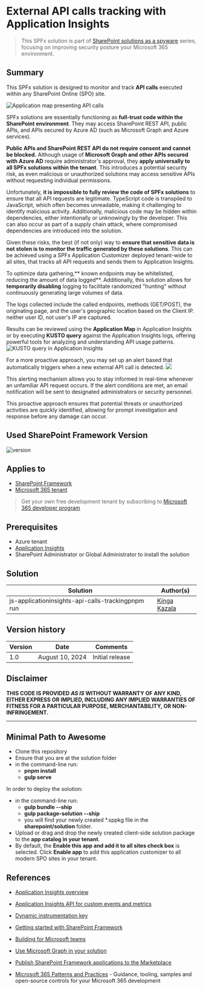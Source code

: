# External API calls tracking with Application Insights

> This SPFx solution is part of [SharePoint solutions as a spyware](https://pnp.github.io/blog/post/spfx-solutions-as-spyware/) series, focusing on improving security posture your Microsoft 365 environment.

## Summary

This SPFx solution is designed to monitor and track **API calls** executed within any SharePoint Online (SPO) site.

![Application map presenting API calls](./assets/ApiCalls.png)

SPFx solutions are essentially functioning as **full-trust code within the SharePoint environment**. They may access SharePoint REST API, public APIs, and APIs secured by Azure AD (such as Microsoft Graph and Azure services).

**Public APIs and SharePoint REST API do not require consent and cannot be blocked.**
Although usage of **Microsoft Graph and other APIs secured with Azure AD** require administrator's approval, they **apply universally to all SPFx solutions within the tenant**. This introduces a potential security risk, as even malicious or unauthorized solutions may access sensitive APIs without requesting individual permissions.

Unfortunately, **it is impossible to fully review the code of SPFx solutions** to ensure that all API requests are legitimate. TypeScript code is transpiled to JavaScript, which often becomes unreadable, making it challenging to identify malicious activity. Additionally, malicious code may be hidden within dependencies, either intentionally or unknowingly by the developer. This can also occur as part of a supply chain attack, where compromised dependencies are introduced into the solution.

Given these risks, the best (if not only) way to **ensure that sensitive data is not stolen is to monitor the traffic generated by these solutions**. This can be achieved using a SPFx Application Customizer deployed tenant-wide to all sites, that tracks all API requests and sends them to Application Insights.

To optimize data gathering,** known endpoints may be whitelisted, reducing the amount of data logged**. Additionally, this solution allows for **temporarily disabling** logging to facilitate randomized "hunting" without continuously generating large volumes of data.

The logs collected include the called endpoints, methods (GET/POST), the originating page, and the user's geographic location based on the Client IP. neither user ID, not user's IP are captured.

Results can be reviewed using the **Application Map** in Application Insights or by executing **KUSTO query** against the Application Insights logs, offering powerful tools for analyzing and understanding API usage patterns.
![KUSTO query in Application Insights](./assets/kusto.png)

For a more proactive approach, you may set up an alert based that automatically triggers when a new external API call is detected.
![](./assets/alerttule.png)

This alerting mechanism allows you to stay informed in real-time whenever an unfamiliar API request occurs.
If the alert conditions are met, an email notification will be sent to designated administrators or security personnel.

This proactive approach ensures that potential threats or unauthorized activities are quickly identified, allowing for prompt investigation and response before any damage can occur.

## Used SharePoint Framework Version

![version](https://img.shields.io/badge/version-1.19.0-green.svg)

## Applies to

-   [SharePoint Framework](https://aka.ms/spfx)
-   [Microsoft 365 tenant](https://docs.microsoft.com/en-us/sharepoint/dev/spfx/set-up-your-developer-tenant)

> Get your own free development tenant by subscribing to [Microsoft 365 developer program](http://aka.ms/o365devprogram)

## Prerequisites

-   Azure tenant
-   [Application Insights](https://learn.microsoft.com/en-us/azure/azure-monitor/app/app-insights-overview)
-   SharePoint Administrator or Global Administrator to install the solution

## Solution

| Solution                                          | Author(s)                                  |
| ------------------------------------------------- | ------------------------------------------ |
| js-applicationinsights-api-calls-trackingpnpm run | [Kinga Kazala](https://github.com/kkazala) |

## Version history

| Version | Date            | Comments        |
| ------- | --------------- | --------------- |
| 1.0     | August 10, 2024 | Initial release |

## Disclaimer

**THIS CODE IS PROVIDED _AS IS_ WITHOUT WARRANTY OF ANY KIND, EITHER EXPRESS OR IMPLIED, INCLUDING ANY IMPLIED WARRANTIES OF FITNESS FOR A PARTICULAR PURPOSE, MERCHANTABILITY, OR NON-INFRINGEMENT.**

---

## Minimal Path to Awesome

-   Clone this repository
-   Ensure that you are at the solution folder
-   in the command-line run:
    -   **pnpm install**
    -   **gulp serve**

In order to deploy the solution:

-   in the command-line run:
    -   **gulp bundle --ship**
    -   **gulp package-solution --ship**
    -   you will find your newly created \*.sppkg file in the **sharepoint/solution** folder.
-   Upload or drag and drop the newly created client-side solution package to the **app catalog in your tenant**.
-   By default, the **Enable this app and add it to all sites check box** is selected. Click **Enable app** to add this application customizer to all modern SPO sites in your tenant.

## References

-   [Application Insights overview](https://learn.microsoft.com//azure/azure-monitor/app/app-insights-overview)
-   [Application Insights API for custom events and metrics](https://learn.microsoft.com/en-us/azure/azure-monitor/app/api-custom-events-metrics)
-   [Dynamic instrumentation key](https://learn.microsoft.com/en-us/azure/azure-monitor/app/api-custom-events-metrics)

-   [Getting started with SharePoint Framework](https://docs.microsoft.com/en-us/sharepoint/dev/spfx/set-up-your-developer-tenant)
-   [Building for Microsoft teams](https://docs.microsoft.com/en-us/sharepoint/dev/spfx/build-for-teams-overview)
-   [Use Microsoft Graph in your solution](https://docs.microsoft.com/en-us/sharepoint/dev/spfx/web-parts/get-started/using-microsoft-graph-apis)
-   [Publish SharePoint Framework applications to the Marketplace](https://docs.microsoft.com/en-us/sharepoint/dev/spfx/publish-to-marketplace-overview)
-   [Microsoft 365 Patterns and Practices](https://aka.ms/m365pnp) - Guidance, tooling, samples and open-source controls for your Microsoft 365 development
